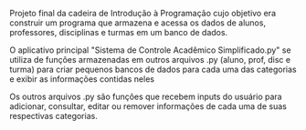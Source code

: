 Projeto final da cadeira de Introdução à Programação cujo objetivo era construir um programa que armazena e acessa os dados de alunos, professores, disciplinas e turmas em um banco de dados.

O aplicativo principal "Sistema de Controle Acadêmico Simplificado.py" se utiliza de funções armazenadas em outros arquivos .py (aluno, prof, disc e turma) para criar pequenos bancos de dados para cada uma das categorias e exibir as informações contidas neles

Os outros arquivos .py são funções que recebem inputs do usuário para adicionar, consultar, editar ou remover informações de cada uma de suas respectivas categorias.

